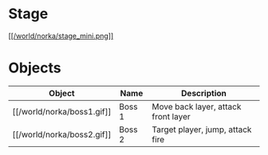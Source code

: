 # Stage
[[[/world/norka/stage_mini.png]]](https://raw.githubusercontent.com/b3dgs/lionheart-remake/master/lionheart-game/src/main/resources/com/b3dgs/lionheart/levels/norka/stage14.png)

# Objects
| Object | Name | Description |
| :---: | --- | --- |
| [[/world/norka/boss1.gif]] | Boss 1| Move back layer, attack front layer |
| [[/world/norka/boss2.gif]] | Boss 2 | Target player, jump, attack fire |
